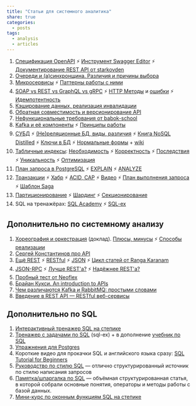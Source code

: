 ```yaml
---
title: "Статьи для системного аналитика"
share: true
categories:
  - posts
tags:
  - analysis
  - articles
---
```


1. [Спецификация OpenAPI](https://swagger.io/specification/) ⚡ [Инструмент Swagger Editor](https://swagger.io/tools/swagger-editor/) ⚡ [Документирование REST API от starkovden](https://starkovden.github.io/introduction-openapi-and-swagger.html)
4. [Очереди и (а)синхронщина. Различия и причины выбора](https://mcs.mail.ru/blog/zachem-nuzhny-ocheredi-soobshcheniy-v-mikroservisnoy-arkhitekture)
5. [Микросервисы](https://microservices.io/patterns/index.html) ⚡ [Паттерны работы с ними](https://mcs.mail.ru/blog/26-osnovnyh-patternov-mikroservisnoj-razrabotki)
6. [SOAP vs REST vs GraphQL vs gRPC](https://levelup.gitconnected.com/comparing-api-architectural-styles-soap-vs-rest-vs-graphql-vs-rpc-84a3720adefa) ⚡ [HTTP Методы](https://tproger.ru/articles/osnovy-rest-teorija-i-praktika/) и [ошибки](https://ru.wikipedia.org/wiki/Список_кодов_состояния_HTTP) ⚡ [Идемпотентность](https://cloud.yandex.ru/docs/api-design-guide/concepts/idempotency)
7. [Кэширование данных, реализация инвалидации](https://highload.today/keshirovanie-dannykh/)
8. [Обратная совместимость и версионирование API](https://github.com/DoctorLines/translate_build_api/blob/master/13.api_versioning.md)
9. [Нефункциональные требования от babok-school](https://babok-school.ru/blogs/what-is-non-functional-requirement-and-how-to-specify-it/)
10. [Kafka и её компоненты](https://selectel.ru/blog/apache-kafka/) ⚡ [Принципы работы](https://habr.com/ru/company/southbridge/blog/550934/)
11. [СУБД](https://proglib.io/p/11-tipov-sovremennyh-baz-dannyh-kratkie-opisaniya-shemy-i-primery-bd-2020-01-07) ⚡ [(Не)реляционные БД, виды, различия](https://skillbox.ru/media/code/sql_i_nosql_in_i_yan_v_mire_baz_dannykh/) ⚡ [Книга NoSQL Distilled](https://martinfowler.com/books/nosql.html) ⚡ [Ключи в БД](https://www.bestprog.net/ru/2017/10/02/relational-databases-the-concept-of-a-key-types-of-keys-relations-master-table-and-detail-table_ru/) ⚡ [Нормальные формы](https://habr.com/ru/post/254773/) + [wiki](https://ru.wikipedia.org/wiki/Нормальная_форма)
12. [Табличные индексы](https://postgrespro.ru/docs/postgresql/14/indexes-types): [Необходимость](https://im-cloud.ru/blog/chto-takoe-indeksy-bazy-dannyh-dlja-nachinajushhih/) ⚡ [Корректность](https://habr.com/ru/company/tensor/blog/659889/) ⚡ [Последствия](https://tproger.ru/articles/indeksy-v-postgresql/) ⚡ [Уникальность](https://postgrespro.ru/docs/postgresql/13/indexes-unique) ⚡ [Оптимизация](https://sql-ex.ru/blogs/?/Proektirovanie_indeksa_v_bazah_dannyh_i_optimizaciJa_nekotorye_rekomendacii.html)
13. [План запроса в PostgreSQL](https://sql-ex.ru/blogs/?/AnatomiJa_plana_zaprosa_v_PostgreSQL.html) ⚡ [EXPLAIN](https://postgrespro.ru/docs/postgresql/14/sql-explain) ⚡ [ANALYZE](https://postgrespro.ru/docs/postgresql/14/sql-analyze)
14. [Транзакции](https://www.flenov.info/books/read/free-sql-book/116) ⚡ [Хабр](https://habr.com/ru/post/537594/) ⚡ [ACID, CAP](https://gb.ru/posts/acid_cap_transactions) ⚡ [Видео](https://youtu.be/gRUhFp8DhLM) ⚡ [План выполнения запроса](https://ru.wikipedia.org/wiki/План_выполнения_запроса) ⚡ [Шаблон Saga](https://learn.microsoft.com/ru-ru/azure/architecture/reference-architectures/saga/saga)
15. [Партиционирование](https://web-creator.ru/articles/partitioning_replication_sharding) ⚡ [Шардинг](https://highload.today/sharding-i-replikatsiya/) ⚡ [Секционирование](https://postgrespro.ru/docs/postgresql/14/ddl-partitioning)
16. SQL на тренажёрах: [SQL Academy](https://sql-academy.org/ru/sandbox) ⚡ [SQL-ex](https://www.sql-ex.ru/learn_exercises.php)

## Дополнительно по системному анализу
1. [Хореография и оркестрация](https://www.youtube.com/watch?v=2w8BCV28T9k) (доклад). [Плюсы, минусы](https://bool.dev/blog/detail/pattern-choreography) ⚡ [Способы реализации](https://developers.redhat.com/articles/2021/09/21/distributed-transaction-patterns-microservices-compared#)
2. [Сергей Константинов про API](https://twirl.github.io/The-API-Book/API.ru.html)
3. [Ещё REST](https://wp-kama.ru/handbook/rest/basic#routes-endpoints) ⚡ [RESTful](https://restfulapi.net/) ⚡ [JSON](https://habr.com/ru/post/554274/) ⚡ [Цикл статей от Ranga Karanam](https://habr.com/ru/post/483202/)
4. [JSON-RPC](https://www.jsonrpc.org/) ⚡ [Лучше REST'а?](https://habr.com/ru/post/441854/) ⚡ [Надёжнее REST'а?](https://habr.com/ru/post/476576/)
5. [Пробный тест от Neoflex](https://forms.gle/KwRxFu5KGmcUEEKD7)
6. [Брайан Кукси. An introduction to APIs](https://zapier.com/learn/apis/)
7. [Чем различаются Kafka и RabbitMQ: простыми словами](https://habr.com/ru/company/innotech/blog/698838/)
8. [Введение в REST API — RESTful веб-сервисы](https://habr.com/ru/post/483202/)

## Дополнительно по SQL
1. [Интерактивный тренажер SQL на степике](https://stepik.org/course/63054/syllabus)
2. [Тренажер с задачами по SQL](https://sql-ex.ru/learn_exercises.php) (sql-ex) + в дополнение [учебник по SQL](http://www.sql-tutorial.ru/ru)
3. [Упражнения для Postgres](https://pgexercises.com/questions/basic/)
4. Короткие видео для прокачки SQL и английского языка сразу: [SQL Tutorial for Beginners](https://www.youtube.com/watch?v=xV9xjzlthHk&list=PLlRtt3cDxl4VHPMJrdzldbf41GRR619gj)
5. [Руководство по стилю SQL](https://www.sqlstyle.guide/ru/) — отлично структурированный источник по стилю написания запросов
6. [Памятка/шпаргалка по SQL](https://habr.com/ru/post/564390/) — объёмная структурированная статья, в которой собрали основные понятия, операторы и методы работы с базой данных.
7. [Мини-курс по оконным функциям SQL на степике](https://stepik.org/course/95367/syllabus)
